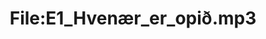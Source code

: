---
title: File:E1_Hvenær_er_opið.mp3
recording of: Hvenær er opið?
reading speed: slow
speaker: E
license: CC0
---